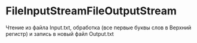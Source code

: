 # FileInputStreamFileOutputStream
Чтение из файла Input.txt, обработка (все первые буквы слов в Верхний регистр) и запись в новый файл Output.txt
